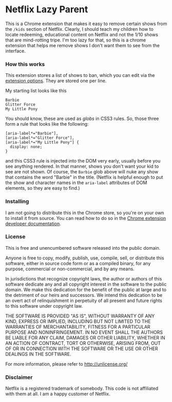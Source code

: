 # Netflix Lazy Parent

This is a Chrome extension that makes it easy to remove certain
shows from the `/kids` section of Netflix. Clearly, I should teach
my children how to locate redeeming, educational content on Netflix
and not the 1/10 shows that are mind-rotting tripe. I'm too lazy for
that, so this is a chrome extension that helps me remove shows I don't
want them to see from the interface.

### How this works

This extension stores a list of shows to ban, which you can edit via
the [extension options](chrome://extensions/). They are stored one per line.

My starting list looks like this

```
Barbie
Glitter Force
My Little Pony
```

You should know, these are used as *globs* in CSS3 rules. So, those three form
a rule that looks like the following:

```
[aria-label*="Barbie"],
[aria-label*="Glitter Force"],
[aria-label*="My Little Pony"] {
  display: none;
}
```

and this CSS3 rule is injected into the DOM very early, usually before you
see anything rendered. In that manner, shows you don't want your kid to see
are not shown. Of course, the `Barbie` glob above will nuke any show that
contains the word "Barbie" in the title. (Netflix is helpful enough to put
the show and character names in the `aria-label` attributes of DOM elements,
so they are easy to find.)

### Installing

I am not going to distribute this in the Chrome store, so you're on your own
to install it from source. You can read how to do so in the
[Chrome extension developer documentation](https://developer.chrome.com/extensions/getstarted#unpacked).

### License
This is free and unencumbered software released into the public domain.

Anyone is free to copy, modify, publish, use, compile, sell, or
distribute this software, either in source code form or as a compiled
binary, for any purpose, commercial or non-commercial, and by any
means.

In jurisdictions that recognize copyright laws, the author or authors
of this software dedicate any and all copyright interest in the
software to the public domain. We make this dedication for the benefit
of the public at large and to the detriment of our heirs and
successors. We intend this dedication to be an overt act of
relinquishment in perpetuity of all present and future rights to this
software under copyright law.

THE SOFTWARE IS PROVIDED "AS IS", WITHOUT WARRANTY OF ANY KIND,
EXPRESS OR IMPLIED, INCLUDING BUT NOT LIMITED TO THE WARRANTIES OF
MERCHANTABILITY, FITNESS FOR A PARTICULAR PURPOSE AND NONINFRINGEMENT.
IN NO EVENT SHALL THE AUTHORS BE LIABLE FOR ANY CLAIM, DAMAGES OR
OTHER LIABILITY, WHETHER IN AN ACTION OF CONTRACT, TORT OR OTHERWISE,
ARISING FROM, OUT OF OR IN CONNECTION WITH THE SOFTWARE OR THE USE OR
OTHER DEALINGS IN THE SOFTWARE.

For more information, please refer to <http://unlicense.org/>


### Disclaimer

Netflix is a registered trademark of somebody. This code is not affiliated
with them at all. I am a happy customer of Netflix.
